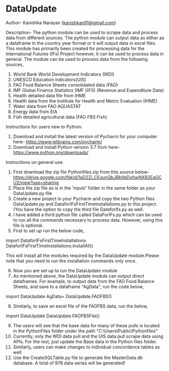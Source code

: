 # DataUpdate

Author- Kanishka Narayan (kanishkan91@gmail.com)

Description-
The python module can be used to scrape data and process data from different sources. The python module can output data as either as a
dataframe in the country year format or it will output data in excel files
This module has primarily been created for processing data for the International Futures (IFs) Project however, it can be used to process
data in general. The module can be used to process data from the following sources,
1) World Bank World Development Indicators (WDI)
2) UNESCO Education indicators(UIS)
3) FAO Food Balance Sheets consolidated data (FAO)
4) IMF Global Finance Statistics (IMF GFS) (Revenue and Expenditure Data)
5) Health detailed data file from IHME
6) Health data from the Institute for Health and Metric Evaluation (IHME)
7) Water data from FAO AQUASTAT
8) Energy data from EIA
9) Fish detailed agricultural data (FAO FBS Fish)




Instructions for users new to Python:
1) Download and install the latest version of Pycharm for your computer here- https://www.jetbrains.com/pycharm/
2) Download and install Python version 3.7 from here- https://www.python.org/downloads/

Instructions on general use:
1) First download the zip file Pythonfiles.zip from this source below- 
https://drive.google.com/file/d/1aD2Zi_CEsunQbJBkhbDvhwNX82EaGCU2/view?usp=sharing
2) Place the zip file as is in the 'input/' folder in the same folder as your DataUpdate.py file
3) Create a new project in your Pycharm and copy the two Python files DataUpdate.py and DataforIFsFirstTimeInstallations.py to this 
 project. (You have the option to copy the third file DataforIfs.py as well. 
 4) I have added a third python file called DataForIFs.py which can be used to run all the commands necessary to process data. However,
 using this file is optional.
 5) First to set up run the below code,
 
import DataforIFsFirstTimeInstallations
DataforIFsFirstTimeInstallations.InstallAll()

This will install all the modules required by the DataUpdate module.Please note that you need to run the installation commands only once.

 6) Now you are set up to run the DataUpdate module
 7) As mentioned above, the DataUpdate module can output direct dataframes. For example, to output data from the FAO Food Balance Sheets,
 and save to a dataframe "AgData", run the code below,
 
import DataUpdate
AgData= DataUpdate.FAOFBS()

 8) Similarly, to save an excel file of the FAOFBS data, run the below,
 
import DataUpdate
DataUpdate.FAOFBSFile()

 9) The users will see that the base data for many of these pulls is located in the PythonFiles folder under the path 
  "C:\Users\Public\Pythonfiles"
 10) Currently, only the WDI data pull and the UIS data pull scrape data using APIs. For the rest, just update the Base data in the Python
 files folder.
 11) Similarly, users can make changes to individual concordance tables as well
 12) Use the CreateSQLTable.py file to generate the MasterData.db database. A total of 978 data series will be generated!
 


